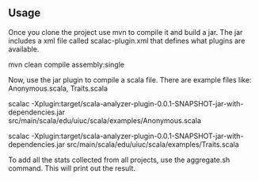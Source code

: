 ## Usage

Once you clone the project use mvn to compile it and build a jar. The jar includes a xml file called scalac-plugin.xml that
defines what plugins are available.

mvn clean compile assembly:single

Now, use the jar plugin to compile a scala file. There are example files like: Anonymous.scala, Traits.scala

scalac -Xplugin:target/scala-analyzer-plugin-0.0.1-SNAPSHOT-jar-with-dependencies.jar src/main/scala/edu/uiuc/scala/examples/Anonymous.scala

scalac -Xplugin:target/scala-analyzer-plugin-0.0.1-SNAPSHOT-jar-with-dependencies.jar src/main/scala/edu/uiuc/scala/examples/Traits.scala

To add all the stats collected from all projects, use the aggregate.sh command. This will print out the result. 
